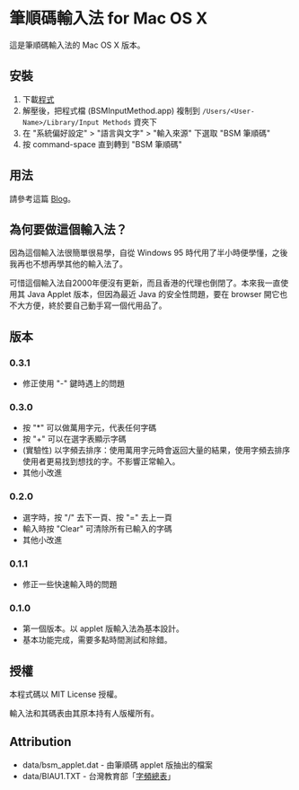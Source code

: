 # 筆順碼輸入法 for Mac OS X

這是筆順碼輸入法的 Mac OS X 版本。

## 安裝

1. 下載[程式](https://www.dropbox.com/s/eydctnftztguskn/BSMInputMethod_0.3.0.zip)
2. 解壓後，把程式檔 (BSMInputMethod.app) 複制到 ```/Users/<User-Name>/Library/Input Methods``` 資夾下
3. 在 "系統偏好設定" > "語言與文字" > "輸入來源" 下選取 "BSM 筆順碼"
4. 按 command-space 直到轉到 "BSM 筆順碼"

## 用法

請參考這篇 [Blog](http://hkxforce.net/wordpress/543)。

## 為何要做這個輸入法？

因為這個輸入法很簡單很易學，自從 Windows 95 時代用了半小時便學懂，之後我再也不想再學其他的輸入法了。

可惜這個輸入法自2000年便沒有更新，而且香港的代理也倒閉了。本來我一直使用其 Java Applet 版本，但因為最近 Java 的安全性問題，要在 browser 開它也不大方便，終於要自己動手寫一個代用品了。

## 版本

### 0.3.1

- 修正使用 "-" 鍵時遇上的問題

### 0.3.0

- 按 "*" 可以做萬用字元，代表任何字碼
- 按 "+" 可以在選字表顯示字碼
- (實驗性) 以字頻去排序：使用萬用字元時會返回大量的結果，使用字頻去排序使用者更易找到想找的字。不影響正常輸入。
- 其他小改進

### 0.2.0

- 選字時，按 "/" 去下一頁、按 "=" 去上一頁
- 輸入時按 "Clear" 可清除所有已輸入的字碼
- 其他小改進

### 0.1.1

- 修正一些快速輸入時的問題

### 0.1.0

- 第一個版本。以 applet 版輸入法為基本設計。
- 基本功能完成，需要多點時間測試和除錯。

## 授權

本程式碼以 MIT License 授權。

輸入法和其碼表由其原本持有人版權所有。

## Attribution

- data/bsm_applet.dat - 由筆順碼 applet 版抽出的檔案
- data/BIAU1.TXT - 台灣教育部「[字頻總表](http://www.edu.tw/files/site_content/m0001/pin/yu7.htm?open)」

